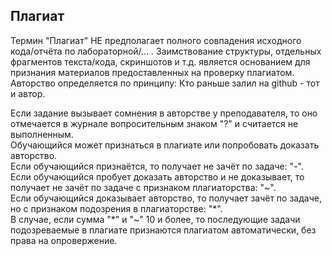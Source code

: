 ## Плагиат

Термин "Плагиат" НЕ предполагает полного совпадения исходного кода/отчёта по лабораторной/... . Заимствование структуры, отдельных фрагментов текста/кода, скриншотов и т.д. является основанием для признания материалов предоставленных на проверку плагиатом. Авторство определяется по принципу: Кто раньше залил на github - тот и автор.

Если задание вызывает сомнения в авторстве у преподавателя, то оно отмечается в журнале вопросительным знаком "?" и считается не выполненным.  
Обучающийся может признаться в плагиате или попробовать доказать авторство.  
Если обучающийся признаётся, то получает не зачёт по задаче: "-".
Если обучающийся пробует доказать авторство и не доказывает, то получает не зачёт по задаче с признаком плагиаторства: "~".  
Если обучающийся доказывает авторство, то получает зачёт по задаче, но с признаком подозрения в плагиаторстве: "\*".  
В случае, если сумма "\*" и "\~" 10 и более, то последующие задачи подозреваемые в плагиате признаются плагиатом автоматически, без права на опровержение.